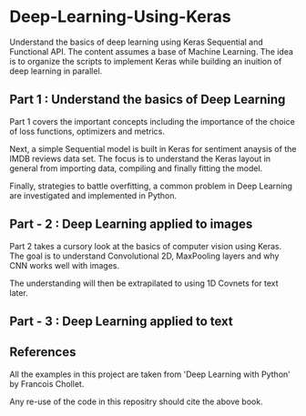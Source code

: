 # Deep-Learning-Using-Keras
Understand the basics of deep learning using Keras Sequential and Functional API. The content assumes a base of Machine Learning. The idea is to organize the scripts to implement Keras while building an inuition of deep learning in parallel.

## Part 1 : Understand the basics of Deep Learning 

Part 1 covers the important concepts including the importance of the choice of loss functions, optimizers and metrics. 

Next, a simple Sequential model is built in Keras for sentiment anaysis of the IMDB reviews data set. The focus is to understand the Keras layout in general from importing data, compiling and finally fitting the model.

Finally, strategies to battle overfitting, a common problem in Deep Learning are investigated and implemented in Python.

## Part - 2 : Deep Learning applied to images

Part 2 takes a cursory look at the basics of computer vision using Keras. The goal is to understand Convolutional 2D, MaxPooling layers and why CNN works well with images. 

The understanding will then be extrapilated to using 1D Covnets for text later.

## Part - 3 : Deep Learning applied to text



## References

All the examples in this project are taken from 'Deep Learning with Python' by Francois Chollet.

Any re-use of the code in this repositry should cite the above book.
